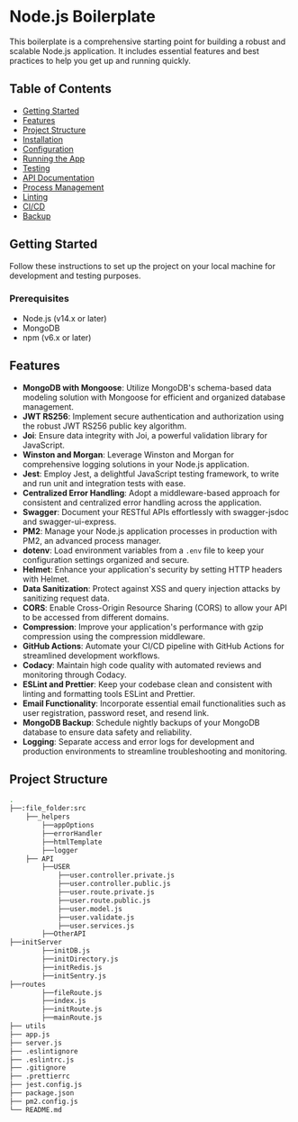 # Node.js Boilerplate

This boilerplate is a comprehensive starting point for building a robust and scalable Node.js application. It includes essential features and best practices to help you get up and running quickly.

## Table of Contents

- [Getting Started](#getting-started)
- [Features](#features)
- [Project Structure](#project-structure)
- [Installation](#installation)
- [Configuration](#configuration)
- [Running the App](#running-the-app)
- [Testing](#testing)
- [API Documentation](#api-documentation)
- [Process Management](#process-management)
- [Linting](#linting)
- [CI/CD](#ci-cd)
- [Backup](#backup)

## Getting Started

Follow these instructions to set up the project on your local machine for development and testing purposes.

### Prerequisites

- Node.js (v14.x or later)
- MongoDB
- npm (v6.x or later)

## Features

- **MongoDB with Mongoose**: Utilize MongoDB's schema-based data modeling solution with Mongoose for efficient and organized database management.
- **JWT RS256**: Implement secure authentication and authorization using the robust JWT RS256 public key algorithm.
- **Joi**: Ensure data integrity with Joi, a powerful validation library for JavaScript.
- **Winston and Morgan**: Leverage Winston and Morgan for comprehensive logging solutions in your Node.js application.
- **Jest**: Employ Jest, a delightful JavaScript testing framework, to write and run unit and integration tests with ease.
- **Centralized Error Handling**: Adopt a middleware-based approach for consistent and centralized error handling across the application.
- **Swagger**: Document your RESTful APIs effortlessly with swagger-jsdoc and swagger-ui-express.
- **PM2**: Manage your Node.js application processes in production with PM2, an advanced process manager.
- **dotenv**: Load environment variables from a `.env` file to keep your configuration settings organized and secure.
- **Helmet**: Enhance your application's security by setting HTTP headers with Helmet.
- **Data Sanitization**: Protect against XSS and query injection attacks by sanitizing request data.
- **CORS**: Enable Cross-Origin Resource Sharing (CORS) to allow your API to be accessed from different domains.
- **Compression**: Improve your application's performance with gzip compression using the compression middleware.
- **GitHub Actions**: Automate your CI/CD pipeline with GitHub Actions for streamlined development workflows.
- **Codacy**: Maintain high code quality with automated reviews and monitoring through Codacy.
- **ESLint and Prettier**: Keep your codebase clean and consistent with linting and formatting tools ESLint and Prettier.
- **Email Functionality**: Incorporate essential email functionalities such as user registration, password reset, and resend link.
- **MongoDB Backup**: Schedule nightly backups of your MongoDB database to ensure data safety and reliability.
- **Logging**: Separate access and error logs for development and production environments to streamline troubleshooting and monitoring.

## Project Structure

```bash
.
├──:file_folder:src
    ├──_helpers
        ├──appOptions
        ├──errorHandler
        ├──htmlTemplate
        ├──logger
    ├── API
        ├──USER
            ├──user.controller.private.js
            ├──user.controller.public.js
            ├──user.route.private.js
            ├──user.route.public.js
            ├──user.model.js
            ├──user.validate.js
            ├──user.services.js
        ├──OtherAPI
├──initServer
        ├──initDB.js
        ├──initDirectory.js
        ├──initRedis.js
        ├──initSentry.js
├──routes
        ├──fileRoute.js
        ├──index.js
        ├──initRoute.js
        ├──mainRoute.js
├── utils
├── app.js
├── server.js
├── .eslintignore
├── .eslintrc.js
├── .gitignore
├── .prettierrc
├── jest.config.js
├── package.json
├── pm2.config.js
└── README.md
